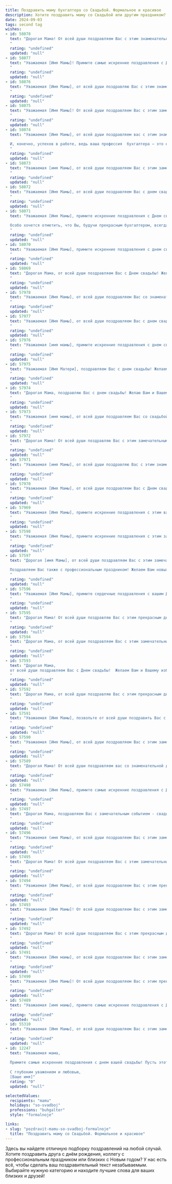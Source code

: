 ```yaml
---
title: Поздравить маму бухгалтера со Свадьбой. Формальное и красивое
description: Хотите поздравить маму со Свадьбой или другим праздником? Наш ИИ создаст незабываемое поздравление, а вы обязательно выделитесь среди других.  
date: 2024-09-03
tags: second tag
wishes:
- id: 58078
  text: "Дорогая Мама! От всей души поздравляем Вас с этим знаменательным днем - днем Вашей свадьбы! Желаем Вам и Вашему любимому супругу долгой и счастливой семейной жизни, наполненной любовью, взаимопониманием и радостью! Пусть Ваш союз, как и Ваш профессиональный путь бухгалтера, всегда будет стабильным, процветающим и полным гармонии!
  "
  rating: "undefined"
  updated: "null"
- id: 58077
  text: "Уважаемая [Имя Мамы]! Примите самые искренние поздравления с Днем свадьбы! Желаем Вам и Вашему спутнику жизни крепкой любви, семейного благополучия, радости и финансового процветания. Пусть Ваша жизнь будет наполнена счастьем, гармонией и взаимопониманием. Пусть профессия бухгалтера всегда приносит Вам удовлетворение и успех!
  "
  rating: "undefined"
  updated: "null"
- id: 58076
  text: "Уважаемая [Имя Мамы], от всей души поздравляю Вас с этим знаменательным событием! Желаю Вашим новобрачным долгих лет счастливого брака, полного любви, взаимопонимания и благополучия. Пусть финансовая сторона вашей семейной жизни всегда будет в порядке, благодаря Вашему опыту и профессионализму как бухгалтера.
  "
  rating: "undefined"
  updated: "null"
- id: 58075
  text: "Уважаемая [Имя Мамы]! От всей души поздравляем Вас с этим замечательным днем - Днем Вашей свадьбы! Желаем Вам и Вашему супругу долгих лет счастливой семейной жизни, полных любви, взаимопонимания и благополучия. Пусть Ваша профессия бухгалтера приносит Вам не только финансовую стабильность, но и удовлетворение от проделанной работы.
  "
  rating: "undefined"
  updated: "null"
- id: 58074
  text: "Уважаемая [Имя Мамы], от всей души поздравляем вас с этим знаменательным днем – днем вашей свадьбы! Желаем вам и вашему супругу бесконечного счастья, любви и взаимопонимания. Пусть ваш семейный путь будет полон радости, смеха и благополучия!
  
  И, конечно, успехов в работе, ведь ваша профессия  бухгалтера – это настоящее искусство!
  "
  rating: "undefined"
  updated: "null"
- id: 58073
  text: "Уважаемая [имя Мамы], от всей души поздравляем Вас с этим замечательным днем – днем Вашей свадьбы! Желаем Вам бесконечного счастья, любви и благополучия в семейной жизни. Пусть Ваш профессиональный опыт бухгалтера поможет Вам грамотно планировать семейный бюджет и создавать прочный фундамент для счастливого будущего.
  "
  rating: "undefined"
  updated: "null"
- id: 58072
  text: "Уважаемая [Имя Мамы], от всей души поздравляем Вас с днем свадьбы! Желаем Вам и Вашему супругу долгих и счастливых лет, наполненных любовью, взаимопониманием и благополучием. Пусть Ваша семейная жизнь будет процветающей, а Ваша профессия бухгалтера приносит Вам не только финансовую стабильность, но и моральное удовлетворение.
  "
  rating: "undefined"
  updated: "null"
- id: 58071
  text: "Уважаемая [Имя Мамы], примите искренние поздравления с Днем свадьбы! Желаем Вам и [Имя Супруга] крепкой любви, семейного счастья, благополучия и процветания. Пусть Ваша семейная жизнь будет наполнена радостью, взаимопониманием и любовью.
  
  Особо хочется отметить, что Вы, будучи прекрасным бухгалтером, всегда с точностью и ответственностью подходите к любому делу. Уверены, что подобные качества помогут Вам и в построении гармоничной семейной жизни.
  "
  rating: "undefined"
  updated: "null"
- id: 58070
  text: "Уважаемая [Имя Мамы], примите искренние поздравления с днем свадьбы! Желаем Вам и Вашей семье счастья, любви, благополучия и процветания. Пусть Ваша профессиональная деятельность - бухгалтерия - приносит Вам только радость и удовлетворение!
  "
  rating: "undefined"
  updated: "null"
- id: 58069
  text: "Дорогая Мама, от всей души поздравляем Вас с Днем свадьбы! Желаем Вам бесконечного счастья, любви и гармонии в семейной жизни. Пусть Ваша профессия бухгалтера приносит Вам не только финансовое благополучие, но и радость и удовлетворение.
  "
  rating: "undefined"
  updated: "null"
- id: 57978
  text: "Уважаемая [Имя Мамы], от всей души поздравляем Вас со знаменательным событием — свадьбой Вашего [сына/дочери]!  Желаем молодоженам крепкой любви, семейного благополучия, финансового достатка и безграничного счастья! Пусть Ваше профессиональное мастерство, как опытного бухгалтера, поможет им строить прочный фундамент их совместной жизни!
  "
  rating: "undefined"
  updated: "null"
- id: 57977
  text: "Уважаемая [Имя Мамы], от всей души поздравляем Вас с днем свадьбы! Желаем Вам и [Имя Супруга] крепкой любви, семейного счастья, финансового благополучия и взаимопонимания. Пусть Ваша жизнь будет наполнена радостью, теплом и светлыми моментами. Пусть ваша профессия бухгалтера приносит Вам только удовлетворение и успех!
  "
  rating: "undefined"
  updated: "null"
- id: 57976
  text: "Уважаемая [имя мамы], примите искренние поздравления с днем свадьбы! Желаем вам и [имя супруга] долгих и счастливых лет в браке, наполненных любовью, взаимопониманием и благополучием. Пусть ваш союз будет крепким, как ваши профессиональные навыки, а семейный бюджет всегда будет в балансе.
  "
  rating: "undefined"
  updated: "null"
- id: 57975
  text: "Уважаемая [Имя Матери], поздравляем Вас с днем свадьбы! Желаем Вам и Вашему супругу долгих лет счастливой семейной жизни, наполненной любовью, взаимопониманием и благополучием. Пусть Ваш профессиональный путь бухгалтера будет успешным и стабильным, а семейный очаг - теплым и уютным!
  "
  rating: "undefined"
  updated: "null"
- id: 57974
  text: "Дорогая Мама, поздравляю Вас с днем свадьбы! Желаю Вам и Вашему избраннику крепкой любви, семейного счастья и благополучия. Пусть Ваш союз будет прочным и гармоничным, как Ваши финансовые отчеты!
  "
  rating: "undefined"
  updated: "null"
- id: 57973
  text: "Уважаемая [имя мамы], от всей души поздравляем Вас со свадьбой! Желаем Вам и Вашему любимому человеку океан любви, счастья и гармонии! Пусть семейная жизнь будет полна радостных событий, а Ваш профессионализм и талант бухгалтера всегда будут приносить Вам уважение и признание.
  "
  rating: "undefined"
  updated: "null"
- id: 57972
  text: "Дорогая Мама! От всей души поздравляю Вас с этим замечательным днем - с днем Вашей свадьбы! Желаю Вам и Вашему избраннику долгой и счастливой совместной жизни, наполненной любовью, взаимопониманием и благополучием. Пусть Ваш профессионализм, как бухгалтера, поможет  строить надежный и прочный семейный бюджет!
  "
  rating: "undefined"
  updated: "null"
- id: 57971
  text: "Уважаемая [имя Мамы], от всей души поздравляю Вас с этим знаменательным днем - днем Вашей свадьбы! Желаю Вам и Вашему супругу долгих лет совместной жизни, наполненной любовью, счастьем и взаимопониманием. Пусть Ваша семейная жизнь будет такой же стабильной, как баланс на Вашем бухгалтерском счете, и такой же радостной, как отчет о прибыли.
  "
  rating: "undefined"
  updated: "null"
- id: 57970
  text: "Уважаемая [Имя Мамы], от всей души поздравляем Вас с Днем свадьбы! Желаем Вам и Вашему супругу крепкой любви, семейного благополучия, взаимопонимания и радости! Пусть ваша жизнь будет наполнена счастьем, а профессиональный опыт, полученный Вами как талантливым бухгалтером, поможет Вам строить успешную и процветающую семью.
  "
  rating: "undefined"
  updated: "null"
- id: 57969
  text: "Уважаемая [Имя Мамы], примите искренние поздравления с этим важным днем – днем Вашей свадьбы! Пусть новая глава Вашей жизни будет наполнена любовью, счастьем, взаимопониманием и стабильностью. Желаю Вам, чтобы Ваша профессия бухгалтера всегда приносила Вам удовлетворение и финансовое благополучие. Пусть Ваш семейный бюджет будет процветать, а  домашние финансы всегда будут под надежным контролем! Счастья Вам и Вашей семье!
  "
  rating: "undefined"
  updated: "null"
- id: 57598
  text: "Уважаемая [Имя Мамы], примите искренние поздравления с этим замечательным днем - днем Вашей свадьбы! Желаем Вам и Вашему избраннику долгих лет счастливой совместной жизни, наполненных любовью, взаимопониманием и процветанием. Пусть Ваша семейная жизнь будет яркой и гармоничной, как Ваши профессиональные достижения в области бухгалтерского учета!
  "
  rating: "undefined"
  updated: "null"
- id: 57597
  text: "Дорогая [имя Мамы], от всей души поздравляем Вас с этим замечательным событием! Желаем Вам и Вашему супругу бесконечной любви, счастья и процветания. Пусть семейная жизнь будет наполнена радостью, гармонией и взаимным уважением.
  
  Поздравляем Вас также с профессиональным праздником! Желаем Вам новых побед на профессиональном поприще, интересных проектов, творческого вдохновения и всегда точного баланса.
  "
  rating: "undefined"
  updated: "null"
- id: 57596
  text: "Уважаемая [Имя Мамы], примите сердечные поздравления с вашим Днём свадьбы! Желаем вам и вашему супругу долгих лет семейного счастья, любви и взаимопонимания! Пусть ваш путь будет усеян цветами радости, а ваш дом всегда будет полон тепла и уюта!
  "
  rating: "undefined"
  updated: "null"
- id: 57595
  text: "Дорогая Мама! От всей души поздравляю Вас с этим прекрасным днем - днем Вашей свадьбы! Желаю Вам и Вашему новому супругу долгих лет счастливой, гармоничной жизни, наполненной любовью, взаимопониманием и процветанием. Пусть Ваша семейная жизнь будет яркой, как Ваша профессия бухгалтера, точной и стабильной, как Ваши расчеты, и благополучной, как Ваши финансовые отчеты!
  "
  rating: "undefined"
  updated: "null"
- id: 57594
  text: "Дорогая Мама, от всей души поздравляем Вас с этим замечательным днём - Вашей свадьбой! Пусть этот день станет началом новой главы в Вашей жизни, наполненной любовью, счастьем и благополучием. Желаем Вам крепкой семьи, верных друзей и успехов во всех начинаниях, в том числе в Вашей профессиональной деятельности бухгалтера.
  "
  rating: "undefined"
  updated: "null"
- id: 57593
  text: "Дорогая Мама,
  от всей души поздравляем Вас с Днем свадьбы!  Желаем Вам и Вашему избраннику долгих лет счастья, любви и благополучия! Пусть Ваш семейный бюджет всегда будет в плюсе, а финансовая стабильность процветает под Вашим чутким руководством, как опытного бухгалтера.
  "
  rating: "undefined"
  updated: "null"
- id: 57592
  text: "Дорогая Мама, от всей души поздравляю Вас с этим прекрасным днем – днем Вашей свадьбы! Пусть Ваша совместная жизнь будет наполнена любовью, счастьем и благополучием.  Желаю Вам, чтобы Ваша профессиональная деятельность в сфере бухгалтерии всегда приносила Вам удовлетворение и финансовую стабильность.  Будьте счастливы!
  "
  rating: "undefined"
  updated: "null"
- id: 57591
  text: "Уважаемая [Имя Мамы], позвольте от всей души поздравить Вас с этим замечательным событием – свадьбой [Имя Дочери/Сына]! Желаю Вам крепкого здоровья, семейного счастья, радости и благополучия. Пусть Ваш финансовый опыт, как опытного бухгалтера, поможет Вам построить крепкую и процветающую семью!
  "
  rating: "undefined"
  updated: "null"
- id: 57590
  text: "Уважаемая [Имя Мамы], от всей души поздравляем Вас с этим замечательным днем! Желаем Вам и Вашим новобрачным  крепкой любви, семейного счастья, благополучия и финансового процветания. Пусть Ваша жизнь  всегда будет полна радостных событий, а Ваш профессионализм как бухгалтера  приносит только успех и удовлетворение.
  "
  rating: "undefined"
  updated: "null"
- id: 57589
  text: "Дорогая Мама! От всей души поздравляем вас со знаменательной датой - свадьбой! Пусть ваш союз будет крепким и счастливым, как ваша профессиональная репутация бухгалтера. Желаем вам море любви, благополучия и процветания!
  "
  rating: "undefined"
  updated: "null"
- id: 57498
  text: "Уважаемая [Имя Мамы], примите самые искренние поздравления с Днём свадьбы! Желаем вам и вашему супругу счастья, любви, взаимопонимания и благополучия на долгие годы совместной жизни. Пусть ваша семейная жизнь будет наполнена радостью, гармонией и процветанием!
  "
  rating: "undefined"
  updated: "null"
- id: 57497
  text: "Дорогая Мама, поздравляем Вас с замечательным событием - свадьбой! Желаем Вам и Вашему супругу долгих лет любви, семейного счастья и благополучия. Пусть Ваш профессионализм, как талантливого бухгалтера, всегда помогает Вам создавать семейный бюджет, полный процветания и достатка!
  "
  rating: "undefined"
  updated: "null"
- id: 57496
  text: "Уважаемая (имя Мамы), от всей души поздравляем Вас с этим замечательным днем! Желаем Вам и Вашей семье крепкой любви, семейного благополучия и процветания! Пусть Ваша профессия бухгалтера приносит Вам только радость и удовлетворение, а жизнь будет наполнена счастьем и теплом!
  "
  rating: "undefined"
  updated: "null"
- id: 57495
  text: "Дорогая Мама! От всей души поздравляем Вас с этим замечательным днем! Желаем Вам и Вашему супругу долгих лет совместной жизни, наполненных любовью, счастьем и гармонией. Пусть Ваш профессионализм, столь важный для Вас, как бухгалтера, всегда приносит Вам удовлетворение и успех.
  "
  rating: "undefined"
  updated: "null"
- id: 57494
  text: "Уважаемая [Имя Мамы], от всей души поздравляем Вас с этим прекрасным днем! Желаем Вам и Вашему супругу счастья, любви и благополучия на долгие годы совместной жизни. Пусть Ваш союз будет крепким и гармоничным, основанным на взаимопонимании и уважении.  Желаем Вам неисчерпаемой энергии, чтобы справляться с любой жизненной ситуацией, и пусть ваш профессиональный опыт бухгалтера всегда приносит Вам удовлетворение и помогает в семейной жизни. Счастья Вам!
  "
  rating: "undefined"
  updated: "null"
- id: 57493
  text: "Уважаемая [Имя Мамы]! От всей души поздравляем Вас с этим замечательным днем! Пусть Ваша свадьба станет началом новой, счастливой главы в Вашей жизни, наполненной любовью, радостью и благополучием. Желаем Вам крепкого здоровья, финансового благополучия и бесконечного счастья! Пусть профессиональные навыки, которые Вы демонстрируете как бухгалтер, помогут Вам грамотно управлять семейным бюджетом и создавать стабильное будущее!
  "
  rating: "undefined"
  updated: "null"
- id: 57492
  text: "Дорогая Мама! От всей души поздравляем Вас с этим прекрасным днём - днём Вашей свадьбы! Желаем Вам бесконечной любви, семейного счастья, благополучия и процветания. Пусть ваш профессиональный путь бухгалтера всегда будет успешным и приносит Вам удовлетворение.
  "
  rating: "undefined"
  updated: "null"
- id: 57491
  text: "Уважаемая [Имя мамы], от всей души поздравляем Вас с этим замечательным днем - днем свадьбы Вашей [Имя дочери/сына]! Желаем Вам, чтобы семейная жизнь была полна любви, радости и благополучия. Пусть Ваш профессиональный опыт бухгалтера поможет Вам грамотно управлять семейным бюджетом и создавать уютный и комфортный дом.
  "
  rating: "undefined"
  updated: "null"
- id: 57490
  text: "Уважаемая [Имя Мамы]! От всей души поздравляем Вас с этим прекрасным днем! Желаем Вам и Вашей семье безграничного счастья, любви и благополучия! Пусть Ваша семейная жизнь будет наполнена радостными моментами и яркими красками!
  "
  rating: "undefined"
  updated: "null"
- id: 57489
  text: "Уважаемая [имя мамы], примите самые искренние поздравления с Днем свадьбы! Желаю Вам и [имя супруга] крепкой любви, нерушимого семейного счастья, благополучия и процветания. Пусть Ваш союз будет наполнен радостью, взаимопониманием и гармонией. Пусть Ваша профессиональная деятельность, в которой Вы, как опытный бухгалтер, так преуспеваете, всегда приносит Вам удовлетворение и финансовую стабильность.
  "
  rating: "undefined"
  updated: "null"
- id: 55310
  text: "Уважаемая [Имя Мамы], от всей души поздравляем Вас с этим замечательным днем - днем Вашей свадьбы! Желаем Вам бесконечной любви, семейного счастья, благополучия и процветания. Пусть Ваша профессия бухгалтера всегда приносит Вам радость и удовлетворение.
  "
  rating: "undefined"
  updated: "null"
- id: 12247
  text: "Уважаемая мама,
  
  Примите самые искренние поздравления с днем вашей свадьбы! Пусть этот прекрасный праздник станет еще одним ярким и счастливым эпизодом в вашей жизни. Ваша профессиональная деятельность, как бухгалтера, всегда была образцом точности и ответственности, и я уверен, что эти качества помогают вам строить гармоничные и крепкие отношения. Желаю вам много лет счастья, любви и взаимопонимания. Пусть ваш дом всегда будет наполнен теплом и уютом, а ваши сердца — любовью и заботой друг о друге.
  
  С глубоким уважением и любовью,
  [Ваше имя]"
  rating: "0"
  updated: "null"

selectedValues:
  recipients: "mamu"
  holidays: "so-svadboj"
  professions: "buhgalter"
  style: "formalnoje"

links:
- slug: "pozdravit-mamu-so-svadboj-formalnoje"
  title: "Поздравить маму со Свадьбой. Формальное и красивое"
---
```


Здесь вы найдете отличную подборку поздравлений на любой случай. 
Хотите поздравить друга с днём рождения, коллегу с профессиональным праздником или близких с Новым годом? У нас есть всё, чтобы сделать ваш поздравительный текст незабываемым. Выбирайте нужную категорию и находите лучшие слова для ваших близких и друзей!
